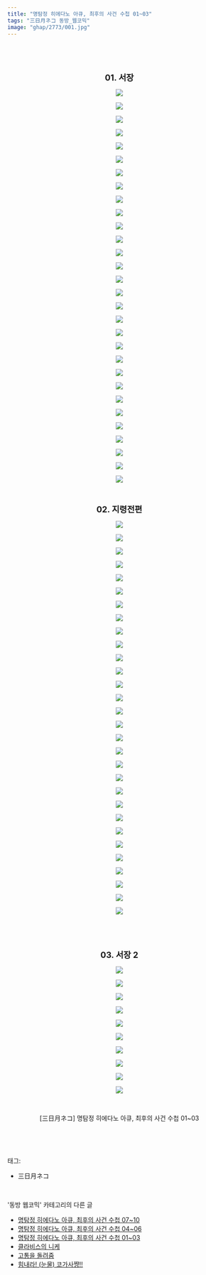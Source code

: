 ```yaml
---
title: "명탐정 히에다노 아큐, 최후의 사건 수첩 01~03"
tags: "三日月ネコ 동방_웹코믹"
image: "ghap/2773/001.jpg"
---
```

<div class="article">
<p style="text-align: center; clear: none; float: none;"><br/></p>
<p style="text-align: center; clear: none; float: none;"><b><br/></b></p>
<p style="text-align: center; clear: none; float: none;"><b><span style="font-size: 14pt;">01. 서장</span></b></p>
<p style="text-align: center; clear: none; float: none;"><img src="{{ site.nasurl }}/ghap/2773/001.jpg"/></p>
<p style="text-align: center; clear: none; float: none;"><img src="{{ site.nasurl }}/ghap/2773/002.jpg"/></p>
<p style="text-align: center; clear: none; float: none;"><img src="{{ site.nasurl }}/ghap/2773/003.jpg"/></p>
<p style="text-align: center; clear: none; float: none;"><img src="{{ site.nasurl }}/ghap/2773/004.jpg"/></p>
<p style="text-align: center; clear: none; float: none;"><img src="{{ site.nasurl }}/ghap/2773/005.jpg"/></p>
<p style="text-align: center; clear: none; float: none;"><img src="{{ site.nasurl }}/ghap/2773/006.jpg"/></p>
<p style="text-align: center; clear: none; float: none;"><img src="{{ site.nasurl }}/ghap/2773/007.jpg"/></p>
<p style="text-align: center; clear: none; float: none;"><img src="{{ site.nasurl }}/ghap/2773/008.jpg"/></p>
<p style="text-align: center; clear: none; float: none;"><img src="{{ site.nasurl }}/ghap/2773/009.jpg"/></p>
<p style="text-align: center; clear: none; float: none;"><img src="{{ site.nasurl }}/ghap/2773/010.jpg"/></p>
<p style="text-align: center; clear: none; float: none;"><img src="{{ site.nasurl }}/ghap/2773/011.jpg"/></p>
<p style="text-align: center; clear: none; float: none;"><img src="{{ site.nasurl }}/ghap/2773/012.jpg"/></p>
<p style="text-align: center; clear: none; float: none;"><img src="{{ site.nasurl }}/ghap/2773/013.jpg"/></p>
<p style="text-align: center; clear: none; float: none;"><img src="{{ site.nasurl }}/ghap/2773/014.jpg"/></p>
<p style="text-align: center; clear: none; float: none;"><img src="{{ site.nasurl }}/ghap/2773/015.jpg"/></p>
<p style="text-align: center; clear: none; float: none;"><img src="{{ site.nasurl }}/ghap/2773/016.jpg"/></p>
<p style="text-align: center; clear: none; float: none;"><img src="{{ site.nasurl }}/ghap/2773/017.jpg"/></p>
<p style="text-align: center; clear: none; float: none;"><img src="{{ site.nasurl }}/ghap/2773/018.jpg"/></p>
<p style="text-align: center; clear: none; float: none;"><img src="{{ site.nasurl }}/ghap/2773/019.jpg"/></p>
<p style="text-align: center; clear: none; float: none;"><img src="{{ site.nasurl }}/ghap/2773/020.jpg"/></p>
<p style="text-align: center; clear: none; float: none;"><img src="{{ site.nasurl }}/ghap/2773/021.jpg"/></p>
<p style="text-align: center; clear: none; float: none;"><img src="{{ site.nasurl }}/ghap/2773/022.jpg"/></p>
<p style="text-align: center; clear: none; float: none;"><img src="{{ site.nasurl }}/ghap/2773/023.jpg"/></p>
<p style="text-align: center; clear: none; float: none;"><img src="{{ site.nasurl }}/ghap/2773/024.jpg"/></p>
<p style="text-align: center; clear: none; float: none;"><img src="{{ site.nasurl }}/ghap/2773/025.jpg"/></p>
<p style="text-align: center; clear: none; float: none;"><img src="{{ site.nasurl }}/ghap/2773/026.jpg"/></p>
<p style="text-align: center; clear: none; float: none;"><img src="{{ site.nasurl }}/ghap/2773/027.jpg"/></p>
<p style="text-align: center; clear: none; float: none;"><img src="{{ site.nasurl }}/ghap/2773/028.jpg"/></p>
<p style="text-align: center; clear: none; float: none;"><img src="{{ site.nasurl }}/ghap/2773/029.jpg"/></p>
<p style="text-align: center; clear: none; float: none;"><img src="{{ site.nasurl }}/ghap/2773/030.jpg"/></p>
<p style="text-align: center; clear: none; float: none;"><br/></p>
<p style="text-align: center; clear: none; float: none;"><span style="font-size: 14pt;"><b>02. 지령전편</b></span></p>
<p style="text-align: center; clear: none; float: none;"><img src="{{ site.nasurl }}/ghap/2773/031.jpg"/></p>
<p style="text-align: center; clear: none; float: none;"><img src="{{ site.nasurl }}/ghap/2773/032.jpg"/></p>
<p style="text-align: center; clear: none; float: none;"><img src="{{ site.nasurl }}/ghap/2773/033.jpg"/></p>
<p style="text-align: center; clear: none; float: none;"><img src="{{ site.nasurl }}/ghap/2773/034.jpg"/></p>
<p style="text-align: center; clear: none; float: none;"><img src="{{ site.nasurl }}/ghap/2773/035.jpg"/></p>
<p style="text-align: center; clear: none; float: none;"><img src="{{ site.nasurl }}/ghap/2773/036.jpg"/></p>
<p style="text-align: center; clear: none; float: none;"><img src="{{ site.nasurl }}/ghap/2773/037.jpg"/></p>
<p style="text-align: center; clear: none; float: none;"><img src="{{ site.nasurl }}/ghap/2773/038.jpg"/></p>
<p style="text-align: center; clear: none; float: none;"><img src="{{ site.nasurl }}/ghap/2773/039.jpg"/></p>
<p style="text-align: center; clear: none; float: none;"><img src="{{ site.nasurl }}/ghap/2773/040.jpg"/></p>
<p style="text-align: center; clear: none; float: none;"><img src="{{ site.nasurl }}/ghap/2773/041.jpg"/></p>
<p style="text-align: center; clear: none; float: none;"><img src="{{ site.nasurl }}/ghap/2773/042.jpg"/></p>
<p style="text-align: center; clear: none; float: none;"><img src="{{ site.nasurl }}/ghap/2773/043.jpg"/></p>
<p style="text-align: center; clear: none; float: none;"><img src="{{ site.nasurl }}/ghap/2773/044.jpg"/></p>
<p style="text-align: center; clear: none; float: none;"><img src="{{ site.nasurl }}/ghap/2773/045.jpg"/></p>
<p style="text-align: center; clear: none; float: none;"><img src="{{ site.nasurl }}/ghap/2773/046.jpg"/></p>
<p style="text-align: center; clear: none; float: none;"><img src="{{ site.nasurl }}/ghap/2773/047.jpg"/></p>
<p style="text-align: center; clear: none; float: none;"><img src="{{ site.nasurl }}/ghap/2773/048.jpg"/></p>
<p style="text-align: center; clear: none; float: none;"><img src="{{ site.nasurl }}/ghap/2773/049.jpg"/></p>
<p style="text-align: center; clear: none; float: none;"><img src="{{ site.nasurl }}/ghap/2773/050.jpg"/></p>
<p style="text-align: center; clear: none; float: none;"><img src="{{ site.nasurl }}/ghap/2773/051.jpg"/></p>
<p style="text-align: center; clear: none; float: none;"><img src="{{ site.nasurl }}/ghap/2773/052.jpg"/></p>
<p style="text-align: center; clear: none; float: none;"><img src="{{ site.nasurl }}/ghap/2773/053.jpg"/></p>
<p style="text-align: center; clear: none; float: none;"><img src="{{ site.nasurl }}/ghap/2773/054.jpg"/></p>
<p style="text-align: center; clear: none; float: none;"><img src="{{ site.nasurl }}/ghap/2773/055.jpg"/></p>
<p style="text-align: center; clear: none; float: none;"><img src="{{ site.nasurl }}/ghap/2773/056.jpg"/></p>
<p style="text-align: center; clear: none; float: none;"><img src="{{ site.nasurl }}/ghap/2773/057.jpg"/></p>
<p style="text-align: center; clear: none; float: none;"><img src="{{ site.nasurl }}/ghap/2773/058.jpg"/></p>
<p style="text-align: center; clear: none; float: none;"><img src="{{ site.nasurl }}/ghap/2773/059.jpg"/></p>
<p style="text-align: center; clear: none; float: none;"><img src="{{ site.nasurl }}/ghap/2773/060.jpg"/></p>
<p style="text-align: center; clear: none; float: none;"><br/></p>
<p style="text-align: center; clear: none; float: none;"><br/></p>
<p style="text-align: center; clear: none; float: none;"><b><span style="font-size: 14pt;">03. 서장 2</span></b></p>
<p style="text-align: center; clear: none; float: none;"></p>
<p style="text-align: center; clear: none; float: none;"><img src="{{ site.nasurl }}/ghap/2773/061.jpg"/></p>
<p style="text-align: center; clear: none; float: none;"><img src="{{ site.nasurl }}/ghap/2773/062.jpg"/></p>
<p style="text-align: center; clear: none; float: none;"><img src="{{ site.nasurl }}/ghap/2773/063.jpg"/></p>
<p style="text-align: center; clear: none; float: none;"><img src="{{ site.nasurl }}/ghap/2773/064.jpg"/></p>
<p style="text-align: center; clear: none; float: none;"><img src="{{ site.nasurl }}/ghap/2773/065.jpg"/></p>
<p style="text-align: center; clear: none; float: none;"><img src="{{ site.nasurl }}/ghap/2773/066.jpg"/></p>
<p style="text-align: center; clear: none; float: none;"><img src="{{ site.nasurl }}/ghap/2773/067.jpg"/></p>
<p style="text-align: center; clear: none; float: none;"><img src="{{ site.nasurl }}/ghap/2773/068.jpg"/></p>
<p style="text-align: center; clear: none; float: none;"><img src="{{ site.nasurl }}/ghap/2773/069.jpg"/></p>
<p style="text-align: center; clear: none; float: none;"><img src="{{ site.nasurl }}/ghap/2773/070.jpg"/></p>
<p style="text-align: center; clear: none; float: none;"><br/></p>
<p style="text-align: center; clear: none; float: none;">[三日月ネコ] 명탐정 히에다노 아큐, 최후의 사건 수첩 01~03</p>
<p><br/></p>
</div><br/>
<div class="tagTrail">
<p>태그: </p>
<ul>
<li>三日月ネコ</li>
</ul>
</div><br/>
<div class="another">
<p>'동방 웹코믹' 카테고리의 다른 글</p>
<ul>
<li><a href="/2016-11-27-ghap_2775">명탐정 히에다노 아큐, 최후의 사건 수첩 07~10</a></li>
<li><a href="/2016-11-27-ghap_2774">명탐정 히에다노 아큐, 최후의 사건 수첩 04~06</a></li>
<li><a href="/2016-11-27-ghap_2773">명탐정 히에다노 아큐, 최후의 사건 수첩 01~03</a></li>
<li><a href="/2016-11-26-ghap_2756">클라비스의 니케</a></li>
<li><a href="/2016-11-24-ghap_2730">고통을 돌려줌</a></li>
<li><a href="/2016-10-26-ghap_2690">힘내라! (눈물) 코가사쨩!!</a></li>
</ul>
</div><br/>
<div class="cb_module cb_fluid">
<div class="cb_wrt cb_profile">
</div><!-- commentList close -->
</div><br/>
